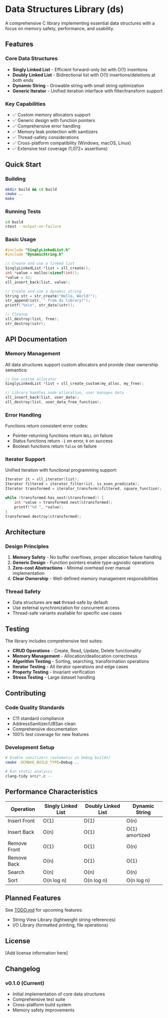 # Data Structures Library (ds)

A comprehensive C library implementing essential data structures with a focus on memory safety, performance, and usability.

## Features

### Core Data Structures
- **Singly Linked List** - Efficient forward-only list with O(1) insertions
- **Doubly Linked List** - Bidirectional list with O(1) insertions/deletions at both ends  
- **Dynamic String** - Growable string with small string optimization
- **Generic Iterator** - Unified iteration interface with filter/transform support

### Key Capabilities
- ✅ Custom memory allocators support
- ✅ Generic design with function pointers
- ✅ Comprehensive error handling
- ✅ Memory leak protection with sanitizers
- ✅ Thread-safety considerations
- ✅ Cross-platform compatibility (Windows, macOS, Linux)
- ✅ Extensive test coverage (1,072+ assertions)

## Quick Start

### Building

```bash
mkdir build && cd build
cmake ..
make
```

### Running Tests

```bash
cd build
ctest --output-on-failure
```

### Basic Usage

```c
#include "SinglyLinkedList.h"
#include "DynamicString.h"

// Create and use a linked list
SinglyLinkedList *list = sll_create();
int *value = malloc(sizeof(int));
*value = 42;
sll_insert_back(list, value);

// Create and use a dynamic string
String str = str_create("Hello, World!");
str_append(&str, " from ds library!");
printf("%s\n", str_data(&str));

// Cleanup
sll_destroy(list, free);
str_destroy(&str);
```

## API Documentation

### Memory Management
All data structures support custom allocators and provide clear ownership semantics:

```c
// Use custom allocator
SinglyLinkedList *list = sll_create_custom(my_alloc, my_free);

// Library handles node allocation, user manages data
sll_insert_back(list, user_data);
sll_destroy(list, user_data_free_function);
```

### Error Handling
Functions return consistent error codes:
- Pointer-returning functions return `NULL` on failure
- Status functions return `-1` on error, `0` on success
- Boolean functions return `false` on failure

### Iterator Support
Unified iteration with functional programming support:

```c
Iterator it = sll_iterator(list);
Iterator filtered = iterator_filter(&it, is_even_predicate);
Iterator transformed = iterator_transform(&filtered, square_function);

while (transformed.has_next(&transformed)) {
    int *value = transformed.next(&transformed);
    printf("%d ", *value);
}
transformed.destroy(&transformed);
```

## Architecture

### Design Principles
1. **Memory Safety** - No buffer overflows, proper allocation failure handling
2. **Generic Design** - Function pointers enable type-agnostic operations
3. **Zero-cost Abstractions** - Minimal overhead over manual implementation
4. **Clear Ownership** - Well-defined memory management responsibilities

### Thread Safety
- Data structures are **not** thread-safe by default
- Use external synchronization for concurrent access
- Thread-safe variants available for specific use cases

## Testing

The library includes comprehensive test suites:

- **CRUD Operations** - Create, Read, Update, Delete functionality
- **Memory Management** - Allocation/deallocation correctness
- **Algorithm Testing** - Sorting, searching, transformation operations
- **Iterator Testing** - All iterator operations and edge cases
- **Property Testing** - Invariant verification
- **Stress Testing** - Large dataset handling

## Contributing

### Code Quality Standards
- C11 standard compliance
- AddressSanitizer/UBSan clean
- Comprehensive documentation
- 100% test coverage for new features

### Development Setup
```bash
# Enable sanitizers (automatic in Debug builds)
cmake -DCMAKE_BUILD_TYPE=Debug ..

# Run static analysis
clang-tidy src/*.c --
```

## Performance Characteristics

| Operation    | Singly Linked List | Doubly Linked List | Dynamic String |
|--------------|--------------------|--------------------|----------------|
| Insert Front | O(1)               | O(1)               | O(n)           |
| Insert Back  | O(n)               | O(1)               | O(1) amortized |
| Remove Front | O(1)               | O(1)               | O(n)           |
| Remove Back  | O(n)               | O(1)               | O(1)           |
| Search       | O(n)               | O(n)               | O(n)           |
| Sort         | O(n log n)         | O(n log n)         | O(n log n)     |

## Planned Features

See [TODO.md](TODO.md) for upcoming features:
- String View Library (lightweight string references)
- I/O Library (formatted printing, file operations)

## License

[Add license information here]

## Changelog

### v0.1.0 (Current)
- Initial implementation of core data structures
- Comprehensive test suite
- Cross-platform build system
- Memory safety improvements